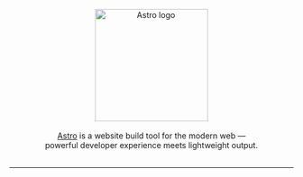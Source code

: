 <p align="center">
  <img width="200" src="https://astro.build/assets/press/logomark-light.svg" alt="Astro logo">
  <br/><br/>
  <a href="https://astro.build">Astro</a> is a website build tool for the modern web &mdash;
  <br/>
  powerful developer experience meets lightweight output.
  <br/><br/>
  <hr />
</p>
